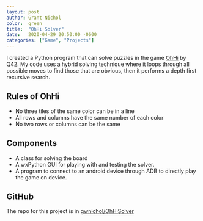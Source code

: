 ```yaml
---
layout: post
author: Grant Nichol
color:  green
title:  "OhHi Solver"
date:   2020-04-29 20:50:00 -0600
categories: ["Game", "Projects"]
---
```


I created a Python program that can solve puzzles in the game [OhHi](https://play.google.com/store/apps/details?id=com.q42.ohhi) by Q42. My code uses a hybrid solving technique where it loops through all possible moves to find those that are obvious, then it performs a depth first recursive search.

## Rules of OhHi

 * No three tiles of the same color can be in a line
 * All rows and columns have the same number of each color
 * No two rows or columns can be the same

## Components

 * A class for solving the board
 * A wxPython GUI for playing with and testing the solver.
 * A program to connect to an android device through ADB to directly play the game on device.

## GitHub

The repo for this project is in [gwnichol/OhHiSolver](https://www.github.com/gwnichol/OhHiSolver)
